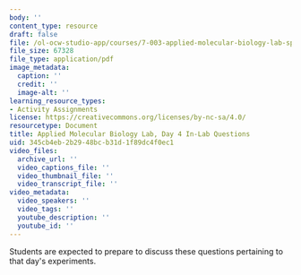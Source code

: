 ```yaml
---
body: ''
content_type: resource
draft: false
file: /ol-ocw-studio-app/courses/7-003-applied-molecular-biology-lab-spring-2022/mit7_003_s22_day04_ilq.pdf
file_size: 67328
file_type: application/pdf
image_metadata:
  caption: ''
  credit: ''
  image-alt: ''
learning_resource_types:
- Activity Assignments
license: https://creativecommons.org/licenses/by-nc-sa/4.0/
resourcetype: Document
title: Applied Molecular Biology Lab, Day 4 In-Lab Questions
uid: 345cb4eb-2b29-48bc-b31d-1f89dc4f0ec1
video_files:
  archive_url: ''
  video_captions_file: ''
  video_thumbnail_file: ''
  video_transcript_file: ''
video_metadata:
  video_speakers: ''
  video_tags: ''
  youtube_description: ''
  youtube_id: ''
---
```

Students are expected to prepare to discuss these questions pertaining to that day's experiments.